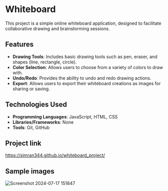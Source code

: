 # Whiteboard

This project is a simple online whiteboard application, designed to facilitate collaborative drawing and brainstorming sessions.

## Features

- **Drawing Tools**: Includes basic drawing tools such as pen, eraser, and shapes (line, rectangle, circle).
- **Color Selection**: Allows users to choose from a variety of colors to draw with.
- **Undo/Redo**: Provides the ability to undo and redo drawing actions.
- **Export**: Allows users to export their whiteboard creations as images for sharing or saving.

## Technologies Used

- **Programming Languages**: JavaScript, HTML, CSS
- **Libraries/Frameworks**: None
- **Tools**: Git, GitHub

## Project link

https://simran344.github.io/whiteboard_project/

## Sample images

![Screenshot 2024-07-17 151847](https://github.com/user-attachments/assets/dff10e3e-5e7f-475f-b384-78be0d9cc6b6)
